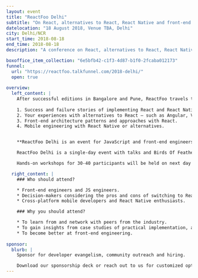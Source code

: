 ```yaml
---
layout: event
title: "ReactFoo Delhi"
subtitle: "On React, alternatives to React, React Native and front-end engineering."
datelocation: "18 August 2018, Venue TBA, Delhi"
city: Delhi/NCR
start_time: 2018-08-18
end_time: 2018-08-18
description: "A conference on React, alternatives to React, React Native and front-end engineering."

boxoffice_item_collection: "6e5bfb42-c1f3-4d87-b1f0-2fcaba012173"
funnel:
  url: "https://reactfoo.talkfunnel.com/2018-delhi/"
  open: true
  
overview:
  left_content: |
    After successful editions in Bangalore and Pune, ReactFoo travels to other cities like Hyderabad, Mumbai and Delhi. The Delhi edition will focus on the following topics:
    
    1. Success and failure stories of implementing React and React Native for your use-case.
    2. Your experiences with alternatives to React – such as Angular, Vue and other frameworks – why these worked / did not work for your use-case. 
    3. Front-end architecture patterns and approaches with React.
    4. Mobile engineering with React Native or alternatives. 


    **ReactFoo Delhi is an event for JavaScript and front-end engineers, cross-platform developers.**

    ReactFoo Delhi is a single-day event with talks and Birds Of Feather (BOF) sessions.     

    Hands-on workshops for 30-40 participants will be held on next day of the conference. Workshops will be announced shortly. **Tickets have to be purchased separately.** 

  right_content: |
    ### Who should attend?

    * Front-end engineers and JS engineers.
    * Decision-makers considering the pros and cons of switching to React and React Native.
    * Cross-platform mobile developers and React Native enthusiasts.

    ### Why you should attend?

    * To learn from and network with peers from the industry.
    * To gain insights from case studies of practical implementation, and evaluate ReactJS and React Native for your work.
    * To become better at front-end engineering.
    
sponsor:
  blurb: |
    Sponsor for developer evangelism, community outreach and hiring.

    Download our sponsorship deck or reach out to us for customized options at [info@hasgeek.com](mailto:info@hasgeek.com)
---
```

